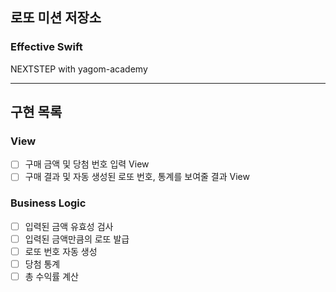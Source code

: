 ## 로또 미션 저장소
### Effective Swift
NEXTSTEP with yagom-academy

---

## 구현 목록

### View
- [ ] 구매 금액 및 당첨 번호 입력 View
- [ ] 구매 결과 및 자동 생성된 로또 번호, 통계를 보여줄 결과 View

### Business Logic
- [ ] 입력된 금액 유효성 검사
- [ ] 입력된 금액만큼의 로또 발급
- [ ] 로또 번호 자동 생성
- [ ] 당첨 통계
- [ ] 총 수익률 계산
